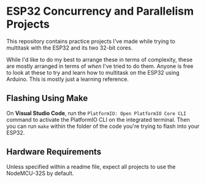 # ESP32 Concurrency and Parallelism Projects
This repository contains practice projects I've made while trying to multitask with the ESP32 and its two 32-bit cores.

While I'd like to do my best to arrange these in terms of complexity, these are mostly arranged in terms of _when_ I've tried to do them. Anyone is free to look at these to try and learn how to multitask on the ESP32 using Arduino. This is mostly just a learning reference.

## Flashing Using Make
On **Visual Studio Code**, run the `PlatformIO: Open PlatformIO Core CLI` command to activate the PlatformIO CLI on the integrated terminal. Then you can run `make` within the folder of the code you're trying to flash into your ESP32.

## Hardware Requirements
Unless specified within a readme file, expect all projects to use the NodeMCU-32S by default.
